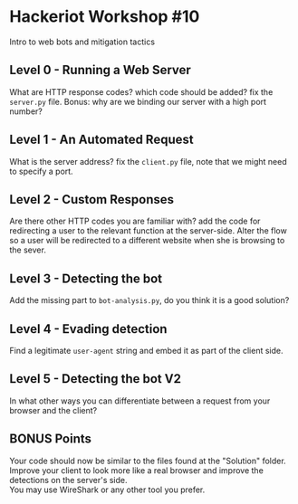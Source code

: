 # Hackeriot Workshop #10
Intro to web bots and mitigation tactics

## Level 0 - Running a Web Server
What are HTTP response codes? which code should be added? fix the `server.py` file.
Bonus: why are we binding our server with a high port number?

## Level 1 - An Automated Request
What is the server address? fix the `client.py` file, note that we might need to specify a port.

## Level 2 - Custom Responses
Are there other HTTP codes you are familiar with? add the code for redirecting a user to the relevant function at the server-side. Alter the flow so a user will be redirected to a different website when she is browsing to the sever.

## Level 3 - Detecting the bot
Add the missing part to `bot-analysis.py`, do you think it is a good solution?

## Level 4 - Evading detection
Find a legitimate `user-agent` string and embed it as part of the client side.

## Level 5 - Detecting the bot V2
In what other ways you can differentiate between a request from your browser and the client?

## BONUS Points
Your code should now be similar to the files found at the "Solution" folder.\
Improve your client to look more like a real browser and improve the detections on the server's side.\
You may use WireShark or any other tool you prefer.